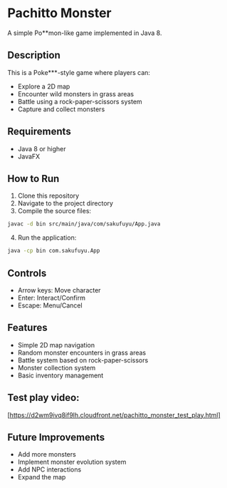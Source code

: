 
# Pachitto Monster

A simple Po**mon-like game implemented in Java 8.

## Description
This is a Poke***-style game where players can:
- Explore a 2D map
- Encounter wild monsters in grass areas
- Battle using a rock-paper-scissors system
- Capture and collect monsters

## Requirements
- Java 8 or higher
- JavaFX

## How to Run
1. Clone this repository
2. Navigate to the project directory
3. Compile the source files:
```bash
javac -d bin src/main/java/com/sakufuyu/App.java
```
4. Run the application:
```bash
java -cp bin com.sakufuyu.App
```

## Controls
- Arrow keys: Move character
- Enter: Interact/Confirm
- Escape: Menu/Cancel

## Features
- Simple 2D map navigation
- Random monster encounters in grass areas
- Battle system based on rock-paper-scissors
- Monster collection system
- Basic inventory management

## Test play video:
[https://d2wm9ivq8if9lh.cloudfront.net/pachitto_monster_test_play.html]

## Future Improvements
- Add more monsters
- Implement monster evolution system
- Add NPC interactions
- Expand the map
